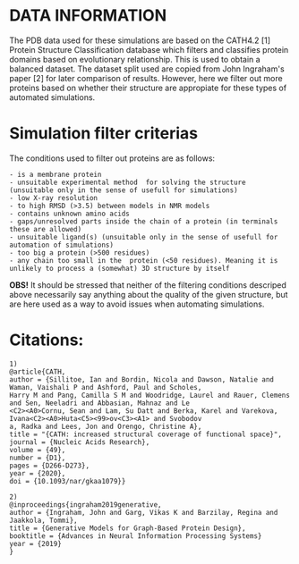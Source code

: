 # DATA INFORMATION
The PDB data used for these simulations are based on the CATH4.2 [1] Protein Structure Classification database which filters and classifies protein domains based on evolutionary relationship. This is used to obtain a balanced dataset. The dataset split used are copied from John Ingraham's paper [2] for later comparison of results. However, here we filter out more proteins based on whether their structure are appropiate for these types of automated simulations. 

# Simulation filter criterias
The conditions used to filter out proteins are as follows: 

    - is a membrane protein
    - unsuitable experimental method  for solving the structure (unsuitable only in the sense of usefull for simulations)
    - low X-ray resolution 
    - to high RMSD (>3.5) between models in NMR models 
    - contains unknown amino acids
    - gaps/unresolved parts inside the chain of a protein (in terminals these are allowed)
    - unsuitable ligand(s) (unsuitable only in the sense of usefull for automation of simulations)
    - too big a protein (>500 residues)
    - any chain too small in the  protein (<50 residues). Meaning it is unlikely to process a (somewhat) 3D structure by itself

**OBS!** It should be stressed that neither of the filtering conditions descriped above necessarily say anything about the quality of the given structure, but are here used as a way to avoid issues when automating simulations. 
                   



# Citations:
```
1)
@article{CATH,
author = {Sillitoe, Ian and Bordin, Nicola and Dawson, Natalie and Waman, Vaishali P and Ashford, Paul and Scholes,
Harry M and Pang, Camilla S M and Woodridge, Laurel and Rauer, Clemens and Sen, Neeladri and Abbasian, Mahnaz and Le
<C2><A0>Cornu, Sean and Lam, Su Datt and Berka, Karel and Varekova, Ivana<C2><A0>Huta<C5><99>ov<C3><A1> and Svobodov
a, Radka and Lees, Jon and Orengo, Christine A},
title = "{CATH: increased structural coverage of functional space}",
journal = {Nucleic Acids Research},
volume = {49},
number = {D1},
pages = {D266-D273},
year = {2020},
doi = {10.1093/nar/gkaa1079}}
```

```
2)
@inproceedings{ingraham2019generative,
author = {Ingraham, John and Garg, Vikas K and Barzilay, Regina and Jaakkola, Tommi},
title = {Generative Models for Graph-Based Protein Design},
booktitle = {Advances in Neural Information Processing Systems}
year = {2019}
}


